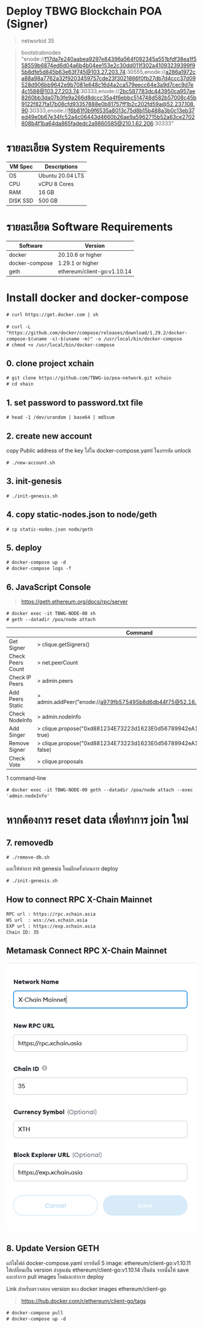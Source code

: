 # Deploy TBWG Blockchain POA (Signer)
> networkid 35

> bootstrabnodes "enode://f17da7e240aabea9297e84396a564f092345a551bfdf38ea1f558559b6874ed6d04a6b4b04ee153e2c30dd011f302a41093239399f95b8dfe5d845b63e63f745@103.27.203.74:30555,enode://a286a1972ca88a98a7762a32f9203459757cde23f3021866f0fb27db7d4ccc37d09528d906bb9642e9b7081e648c16d4a2ca579eecc64e3a9d7cec9d7e4c1588@103.27.203.74:30333,enode://2bc587783dc443950ca957ae8260bb3da07b3fe9a266d8dccc35a4f6ebbc514748d582b57008c45b9122f827fa17b08cfd93357888e0b81757ff1b2c202fd59a@52.237.108.90:30333,enode://f6b81f0b9f6535a8013c75d8b15b488a3b0c13eb37ed49e0b67e34fc52a4c06443d4660b26ae9a5962715b52a63ce2702808b4f1ba64da865fadedc2a9860585@210.1.62.206:30333"

# รายละเอียด System Requirements
|VM Spec  | Descriptions     |
|---------|------------------|
|OS       | Ubuntu 20.04 LTS |
|CPU      | vCPU 8 Cores     |
|RAM      | 16 GB            |
|DISK SSD | 500 GB           |

# รายละเอียด Software Requirements
| Software      |  Version           |
|---------------|--------------------|
|docker         |  20.10.6 or higher |
|docker-compose |  1.29.1 or higher  |
|geth  | ethereum/client-go:v1.10.14 |

# Install docker and docker-compose
```
# curl https://get.docker.com | sh

# curl -L "https://github.com/docker/compose/releases/download/1.29.2/docker-compose-$(uname -s)-$(uname -m)" -o /usr/local/bin/docker-compose
# chmod +x /usr/local/bin/docker-compose
```
## 0. clone project xchain
```
# git clone https://github.com/TBWG-io/poa-network.git xchain
# cd xhain
```

## 1. set password to password.txt file
```
# head -1 /dev/urandom | base64 | md5sum
```

## 2. create new account
copy Public address of the key ใส่ใน docker-compose.yaml ในบรรทัด unlock
```
# ./new-account.sh
```

## 3. init-genesis
```
# ./init-genesis.sh
```

## 4. copy static-nodes.json to node/geth
```
# cp static-nodes.json node/geth
```

## 5. deploy
```
# docker-compose up -d
# docker-compose logs -f
```

## 6. JavaScript Console

> https://geth.ethereum.org/docs/rpc/server

```
# docker exec -it TBWG-NODE-00 sh
# geth --datadir /poa/node attach
```

|                   |                   Command                                             |
|-------------------|-----------------------------------------------------------------------|
|Get Signer         | > clique.getSigners()                                                 |
|Check Peers Count  | > net.peerCount                                                       |
|Check IP Peers     | > admin.peers                                                         |
|Add Peers Static   | > admin.addPeer("enode://a979fb575495b8d6db44f75@52.16.188.185:30303")|
|Check NodeInfo     | > admin.nodeInfo                                                      |
|Add Singer         | > clique.propose("0xd881234E73223d1623E0d56789942eA1c0B67890", true)  |
|Remove Signer      | > clique.propose("0xd881234E73223d1623E0d56789942eA1c0B67890", false) |
|Check Vote         | > clique.proposals                                                    |

1 command-line
```
# docker exec -it TBWG-NODE-00 geth --datadir /poa/node attach --exec 'admin.nodeInfo'
```
# หากต้องการ reset data เพื่อทำการ join ใหม่
## 7. removedb
```
# ./remove-db.sh
```
และให้ทำการ init genesis ใหม่อีกครั้งก่อนการ deploy
```
# ./init-genesis.sh
```


## How to connect RPC X-Chain Mainnet
```
RPC url : https://rpc.xchain.asia
WS url  : wss://ws.xchain.asia
EXP url : https://exp.xchain.asia
Chain ID: 35
```

## Metamask Connect RPC X-Chain Mainnet

![metamask-rpc-x-chain](pic/metamask-rpc.png)


## 8. Update Version GETH
แก้ไขไฟล์ docker-compose.yaml บรรทัดที่ 5 image: ethereum/client-go:v1.10.11 ให้เปลี่ยนเป็น version ล่าสุดเช่น ethereum/client-go:v1.10.14 เป็นต้น จากนั้นให้ save และทำการ pull images ใหม่และทำการ deploy

Link สำหรับตรวจสอบ version ของ docker images ethereum/client-go

> https://hub.docker.com/r/ethereum/client-go/tags


```
# docker-compose pull
# docker-compose up -d
```

